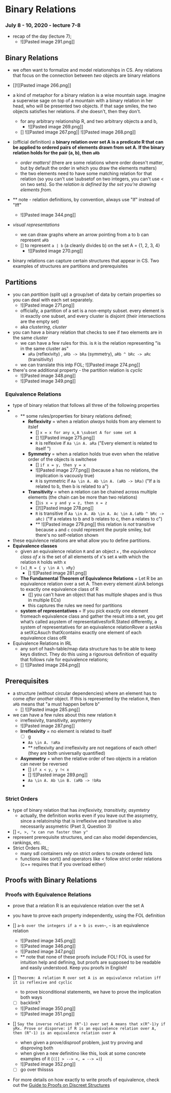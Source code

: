 # Binary Relations
### July 8 - 10, 2020 - lecture 7-8

- recap of the day (lecture 7);
	- ![[Pasted image 291.png]]

## Binary Relations
- we often want to formalize and model relationships in CS. Any relations that focus on the connection between *two* objects are binary relations
- []![[Pasted image 266.png]]
- a kind of metaphor for a binary relation is a wise mountain sage. imagine a superwise sage on top of a mountain with a binary relation in her head, who will be presented two objects. if that sage smiles, the two objects satisfies her relations. if she doesn't, then they don't.
	- for any arbitrary relationship R, and two arbitrary objects a and b, 
		- ![[Pasted image 269.png]]
	- [] ![[Pasted image 267.png]] ![[Pasted image 268.png]]
- (official definition) a **binary relation over set A is a predicate R that can be applied to ordered pairs of elements drawn from set A. If the binary relation holds for the pair (a, b), then `aRb`**
	- *order matters!* (there are some relations where order doesn't matter, but by default the order in which you draw the elements matters)
	- the two elements need to have some matching relation for that relation (so you can't use \subsetof on two integers, you can't use < on two sets). So the *relation is defined by the set you're drawing elements from.*
- **  note - relation definitions, by convention, always use "If" instead of "Iff"
	- ![[Pasted image 344.png]]
- *visual representations*
	- we can draw graphs where an arrow pointing from a to b can represent `aRb`
	- [] to represent `a | b` (a cleanly divides b) on the set A = {1, 2, 3, 4}
		- ![[Pasted image 270.png]]


- binary relations can capture certain structures that appear in CS. Two examples of structures are partitions and prerequisites


## Partitions
- you can *partition* (split up) a group/set of data by certain properties so you can deal with each set separately.
	- ![[Pasted image 271.png]]
	- officially, a partition of a set is a non-empty subset. every element is in exactly one subset, and every cluster is disjoint (their intersections are the empty set)
	- aka *clustering*, *cluster*
- you can have a binary relation that checks to see if two elements are in the same *cluster*
	- we can have a few rules for this. is `R` is the relation representing "is in the same cluster as"
		- `aRa` (reflexivity)  ,   `aRb -> bRa`  (symmetry),  `aRb ^ bRc -> aRc` (transitivity)
	- we can translate this intp FOL; ![[Pasted image 274.png]]
- there's one additional property - the partition relation is *cyclic*
	- ![[Pasted image 348.png]]
	- ![[Pasted image 349.png]]

### Equivalence Relations
- type of binary relation that follows all three of the following properties
- - ** some rules/properties for binary relations defined;
	- **Reflexivity** = when a relation *always* holds from any element to itslef 
		- [] `x = x for any x`, `A \subset A for some set A`
		- [] ![[Pasted image 275.png]]
		- `R` is relfexive if `Aa \in A. aRa` ("Every element is related to itself ")
	-	**Symmetry** = when a relation holds true even when the relative order of the objects is switchese
		-	[] `if x = y, then y = x` 
		-	![[Pasted image 277.png]] (because a has no relations, the implication is vacously true)
		-	`R` is symmetric if `Aa \in A. Ab \in A. (aRb -> bRa)` ("If a is related to b, then b is related to a")
	-	**Transitivity** = when a relation can be chained across multiple elements (the chain can be more than two relations)
		-	[]`is x = y and y = z, then x = z`
		-	[]![[Pasted image 278.png]]
		-	`R` is transitive if `Aa \in A. Ab \in A. Ac \in A.(aRb ^ bRc -> aRc)` ("If a relates to b and b relates to c, then a relates to c")
		-	** ![[Pasted image 279.png]] this relation is *not* transitive because `a` and `c` could represent the purple smiley, but there's no self-relation shown
- these equivlence relations are what allow you to define partitions. 
- **Equivalence classes**
	- given an equivalence relation `R` and an object `x` , the *equivalence class of x* is the set of all elements of x's set `A` with which the relation `R` holds with x
	- `[x]_R = { y \in A \ xRy} `
		- [] ![[Pasted image 281.png]]
	- **The Fundamental Theorem of Equivalence Relations** = Let R be an equivalence relation over a set A. Then every element a\inA belongs to exactly one equivalence class of R 
		- ([] you can't have an object that has multiple shapes and is thus in multiple ECs)
		- this captures the rules we need for partitions 
	- **system of representatives** = If you pick exactly one element fromeach equivalence  class  and  gather  the  result  into  a  set,  you  get what’s  called  asystem of representativesforR.Stated differently, a system of representatives for an equivalence relationRover a setAis a setX⊆Asuch thatXcontains exactly one element of each equivalence class ofR
- Equivalence Relations in IRL
	- any sort of hash-table/map data structure has to be able to keep keys distinct. They do this using a rigourous definition of equality that follows rule for equivalence relations;
	- [] ![[Pasted image 284.png]]

## Prerequisites 
- a structure (without circular dependencies) where an element has to come *after another* object. If this is represented by the relation `R`, then `aRb` means that "a must happen before b" 
	- [] ![[Pasted image 285.png]]
- we can have a few rules about this new relation `R`
	- irreflexivity, transitivity, asymterry
	- ![[Pasted image 287.png]]
	- **Irreflexivity** = no element is related to itself
		- [ ] g
		- `Aa \in A. !aRa`
		- ** reflexivity and irreflexivity are not negations of each other! (they are both universally quantified)
	- **Asymmetry** = when the relative order of two objects in a relation can never be reversed
		- [] `if x < y, y !< x`
		- [] ![[Pasted image 289.png]]
		- `Aa \in A. Ab \in B. (aRb -> !bRa`
		- 

### Strict Orders
- type of binary relation that has *irreflexivity, transitivity, asymtetry*
	- actually, the definition works even if you leave out the assymetry, since a relatoinship that is irreflexive and transitive is also necessarily assymetric (Pset 3, Question 3)
- [] `<, >, "x can run faster than y"`
- represent prerequisite structures, and can also model dependencies, rankings, etc.
- Strict Orders IRL;
	- many sdl containers rely on strict orders to create ordered lists
	- functions like sort() and operators like < follow strict order relations (c++ requires that if you overload either)


## Proofs with Binary Relations

### Proofs with Equivalence Relations
- prove that a relation R is an equivalence relation over the set A
- you have to prove each property independently, using the FOL definition
- [] `a~b over the integers if a + b is even~`, `~` is an equivalence relation
	- ![[Pasted image 345.png]]
	- ![[Pasted image 346.png]]
	- ![[Pasted image 347.png]]
	- ** note that none of these proofs include FOL! FOL is used for intuition help and defining, but proofs are supposed to be readable and easily understood. Keep you proofs in English!

- [] `Theorem: A relation R over set A is an equivalence relation iff it is reflexive and cyclic`
	- to prove biconditional statements, we have to prove the implication both ways
	- [ ] backlink?
	- ![[Pasted image 350.png]]
	- ![[Pasted image 351.png]]

- [] `Say the inverse relation (R^-1) over set A means that x(R^-1)y if yRx. Prove or disporve: if R is an equivalence relation over A, then (R^-1) is an equivalence relation over A`
	- when given a prove/disproof problem, just try proving and disproving both
	- when given a new definitino like this, look at some concrete examples of it (`([] > --> <, = --> =)`)
	- ![[Pasted image 352.png]]
	- [ ] go over thiissss
- For more details on how exactly to write proofs of equivalence, check out the [Guide to Proofs on Discreet Structures](http://web.stanford.edu/class/archive/cs/cs103/cs103.1208/handouts/Guide%20to%20Proofs%20on%20Discrete%20Structures.pdf)


